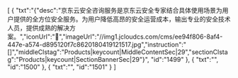 [
	{
		"txt":"{\"desc\":\"京东云安全咨询服务是京东云安全专家结合具体使用场景为用户提供的全方位安全服务。为用户降低高昂的安全运营成本，输出专业的安全技术人员，提供成熟的解决方案。\",\"iconUrl\":\"\",\"imageUrl\":\"//img1.jcloudcs.com/cms/ee94f806-8af4-447e-a574-d895120f7c8620180419121517.jpg\",\"instruction\":\"[]\",\"middleClstag\":\"Products|keycount|MiddleContentSec|29\",\"sectionClstag\":\"Products|keycount|SectionBannerSec|29\"}",
		"id":"1499"
	},
	{
		"txt":"",
		"id":"1500"
	},
	{
		"txt":"",
		"id":"1501"
	}
]